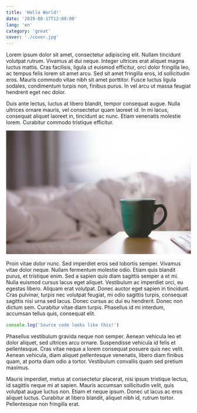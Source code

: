 ```yaml
---
title: 'Hello World!'
date: '2019-08-17T12:00:00'
lang: 'en'
category: 'great'
cover: './cover.jpg'
---
```


Lorem ipsum dolor sit amet, consectetur adipiscing elit. Nullam tincidunt volutpat rutrum. Vivamus at dui neque. Integer ultrices erat aliquet magna luctus mattis. Cras facilisis, ligula ut euismod efficitur, orci dolor fringilla leo, ac tempus felis lorem sit amet arcu. Sed sit amet fringilla eros, id sollicitudin eros. Mauris commodo vitae nibh sit amet porttitor. Fusce luctus ligula sodales, condimentum turpis non, finibus purus. In vel arcu ut massa feugiat hendrerit eget nec dolor.

Duis ante lectus, luctus at libero blandit, tempor consequat augue. Nulla ultrices ornare mauris, vel consectetur quam laoreet id. In mi lacus, consequat aliquet laoreet in, tincidunt ac nunc. Etiam venenatis molestie lorem. Curabitur commodo tristique efficitur.

<div class="inset-right-image">

![Cup of coffee](./coffee.jpg 'Photo by David Mao')

</div>

Proin vitae dolor nunc. Sed imperdiet eros sed lobortis semper. Vivamus vitae dolor neque. Nullam fermentum molestie odio. Etiam quis blandit purus, et tristique enim. Sed a sapien quis diam sagittis semper a et mi. Nulla euismod cursus lacus eget aliquet. Vestibulum ac imperdiet orci, eu egestas libero. Aliquam erat volutpat. Donec auctor eget sapien in tincidunt. Cras pulvinar, turpis nec volutpat feugiat, mi odio sagittis turpis, consequat sagittis nisi urna sed lacus. Donec cursus ac dui eu hendrerit. Donec non dictum sem. Curabitur vitae diam turpis. Phasellus id mi interdum, accumsan tellus quis, consequat elit.

```js
console.log('Source code looks like this!')
```

Phasellus vestibulum gravida neque non semper. Aenean vehicula leo et dolor aliquet, sed ultrices arcu ornare. Suspendisse vehicula id felis et pellentesque. Cras vitae neque a lorem consequat posuere quis nec velit. Aenean vehicula, diam aliquet pellentesque venenatis, libero diam finibus quam, at porta diam odio a tortor. Vestibulum convallis quam sed pretium maximus.

Mauris imperdiet, metus at consectetur placerat, nisi ipsum tristique lectus, id sagittis neque mi at sapien. Mauris accumsan sollicitudin velit, quis volutpat augue luctus non. Etiam et neque ipsum. Donec ut lacus ac eros aliquet luctus. Curabitur at libero blandit, aliquet nibh id, rutrum tortor. Pellentesque non fringilla erat.

